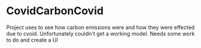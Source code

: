 # CovidCarbonCovid

Project uses to see how carbon emissions were and how they were effected due to cvoid.
Unfortunately couldn't get a working model. Needs some work to do
and create a UI
